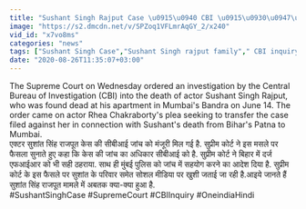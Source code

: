 ```yaml
---
title: "Sushant Singh Rajput Case \u0915\u0940 CBI \u0915\u0930\u0947\u0917\u0940 \u091c\u093e\u0902\u091a, \u091c\u093e\u0928\u093f\u090f \u0905\u092c\u0924\u0915 \u0915\u094d\u092f\u093e-\u0915\u094d\u092f\u093e \u0939\u0941\u0906 ? \u0935\u0928\u0907\u0902\u0921\u093f\u092f\u093e \u0939\u093f\u0902\u0926\u0940"
image: "https://s2.dmcdn.net/v/SPZoq1VFLmrAqGY_2/x240"
vid_id: "x7vo8ms"
categories: "news"
tags: ["Sushant Singh Case","Sushant Singh rajput family"," CBI inquiry"]
date: "2020-08-26T11:35:07+03:00"
---
```

The Supreme Court on Wednesday ordered an investigation by the Central Bureau of Investigation (CBI) into the death of actor Sushant Singh Rajput, who was found dead at his apartment in Mumbai's Bandra on June 14. The order came on actor Rhea Chakraborty's plea seeking to transfer the case filed against her in connection with Sushant's death from Bihar's Patna to Mumbai.    <br>एक्टर सुशांत सिंह राजपूत केस की सीबीआई जांच को मंजूरी मिल गई है. सुप्रीम कोर्ट ने इस मसले पर फैसला सुनाते हुए कहा कि केस की जांच का अधिकार सीबीआई को है. सुप्रीम कोर्ट ने बिहार में दर्ज एफआईआर को भी सही ठहराया. साथ ही मुंबई पुलिस को जांच में सहयोग करने का आदेश दिया है. सुप्रीम कोर्ट के इस फैसले पर सुशांत के परिवार समेत सोशल मीडिया पर खुशी जताई जा रही है.आइये जानते हैं सुशांत सिंह राजपूत मामले में अबतक क्या-क्या हुआ है.    <br>#SushantSinghCase #SupremeCourt #CBIInquiry #OneindiaHindi
